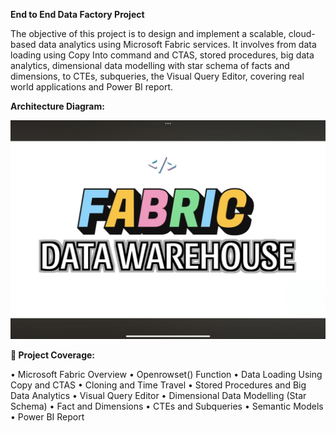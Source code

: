 **End to End Data Factory Project**

The objective of this project is to design and implement a scalable, cloud-based data analytics using Microsoft Fabric services. It involves from data loading using Copy Into command and CTAS, stored procedures, big data analytics, dimensional data modelling with star schema of facts and dimensions, to CTEs, subqueries, the Visual Query Editor, covering real world applications and Power BI report.

**Architecture Diagram:**

![Architecture Diagram](https://github.com/NisanthTumu/FabricDataWarehousing/blob/main/FabricDWH.jpg)

**🎯 Project Coverage:**

•	Microsoft Fabric Overview
•	Openrowset() Function
•	Data Loading Using Copy and CTAS
•	Cloning and Time Travel
•	Stored Procedures and Big Data Analytics
•	Visual Query Editor 
•	Dimensional Data Modelling (Star Schema)
•	Fact and Dimensions 
•	CTEs and Subqueries
•	Semantic Models
•	Power BI Report
